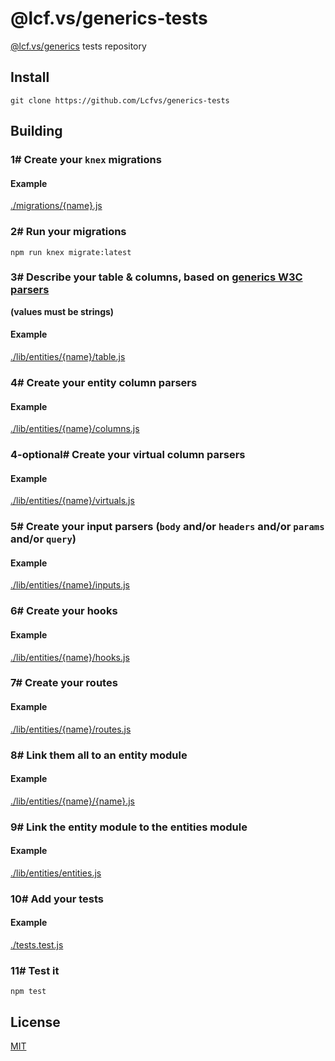 # @lcf.vs/generics-tests

[@lcf.vs/generics](https://github.com/Lcfvs/generics) tests repository


## Install

`git clone https://github.com/Lcfvs/generics-tests`


## Building


### 1# Create your `knex` migrations

#### Example
[./migrations/{name}.js](./migrations/events.js)


### 2# Run your migrations

`npm run knex migrate:latest`


### 3# Describe your table & columns, based on [generics W3C parsers](https://github.com/Lcfvs/generics/tree/master/lib/validation/parsers/w3c)

**(values must be strings)**

#### Example
[./lib/entities/{name}/table.js](./lib/entities/events/table.js)


### 4# Create your entity column parsers

#### Example
[./lib/entities/{name}/columns.js](./lib/entities/events/columns.js)


### 4-optional# Create your virtual column parsers

#### Example
[./lib/entities/{name}/virtuals.js](./lib/entities/events/virtuals.js)


### 5# Create your input parsers (`body` and/or `headers` and/or `params` and/or `query`)

#### Example
[./lib/entities/{name}/inputs.js](./lib/entities/events/inputs.js)


### 6# Create your hooks

#### Example
[./lib/entities/{name}/hooks.js](./lib/entities/events/hooks.js)


### 7# Create your routes

#### Example
[./lib/entities/{name}/routes.js](./lib/entities/events/routes.js)


### 8# Link them all to an entity module

#### Example
[./lib/entities/{name}/{name}.js](./lib/entities/events/events.js)


### 9# Link the entity module to the entities module

#### Example
[./lib/entities/entities.js](./lib/entities/entities.js)


### 10# Add your tests

#### Example
[./tests.test.js](./tests/test.js)


### 11# Test it

`npm test`


## License

[MIT](./LICENSE)
